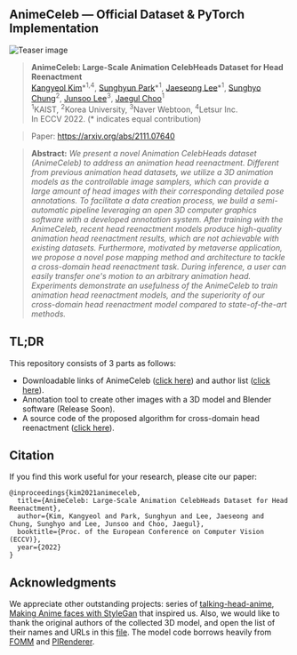 ## AnimeCeleb &mdash; Official Dataset & PyTorch Implementation

![Teaser image](./assets/teaser.png)

> **AnimeCeleb: Large-Scale Animation CelebHeads Dataset for Head Reenactment**<br>
> [Kangyeol Kim](https://kangyeolk.github.io/)\*<sup>1,4</sup>, [Sunghyun Park](https://psh01087.github.io)\*<sup>1</sup>, [Jaeseong Lee](https://leejesse.github.io/)\*<sup>1</sup>, [Sunghyo Chung](https://sunghyo.github.io/)<sup>2</sup>, [Junsoo Lee](https://ssuhan.github.io/)<sup>3</sup>, [Jaegul Choo](https://sites.google.com/site/jaegulchoo)<sup>1</sup><br>
> <sup>1</sup>KAIST, <sup>2</sup>Korea University, <sup>3</sup>Naver Webtoon, <sup>4</sup>Letsur Inc.<br>
> In ECCV 2022. (* indicates equal contribution)

> Paper: https://arxiv.org/abs/2111.07640 <br>
<!-- > Project page: TBD <br> -->

> **Abstract:** *We present a novel Animation CelebHeads dataset (AnimeCeleb) to address an animation head reenactment. Different from previous animation head datasets, we utilize a 3D animation models as the controllable image samplers, which can provide a large amount of head images with their corresponding detailed pose annotations. To facilitate a data creation process, we build a semi-automatic pipeline leveraging an open 3D computer graphics software with a developed annotation system. After training with the AnimeCeleb, recent head reenactment models produce high-quality animation head reenactment results, which are not achievable with existing datasets. Furthermore, motivated by metaverse application, we propose a novel pose mapping method and architecture to tackle a cross-domain head reenactment task. During inference, a user can easily transfer one's motion to an arbitrary animation head. Experiments demonstrate an usefulness of the AnimeCeleb to train animation head reenactment models, and the superiority of our cross-domain head reenactment model compared to state-of-the-art methods.*

## TL;DR
This repository consists of 3 parts as follows:
* Downloadable links of AnimeCeleb ([click here](https://forms.gle/wN1d6kNZv6sn6ad66)) and author list ([click here](https://drive.google.com/file/d/1N9hIshJ_gQcFmVeelmQhl7-j_zlyTcwN/view?usp=sharing)).
* Annotation tool to create other images with a 3D model and Blender software (Release Soon).
* A source code of the proposed algorithm for cross-domain head reenactment ([click here](./Animo/)). 


## Citation
If you find this work useful for your research, please cite our paper:

```
@inproceedings{kim2021animeceleb,
  title={AnimeCeleb: Large-Scale Animation CelebHeads Dataset for Head Reenactment},
  author={Kim, Kangyeol and Park, Sunghyun and Lee, Jaeseong and Chung, Sunghyo and Lee, Junsoo and Choo, Jaegul},
  booktitle={Proc. of the European Conference on Computer Vision (ECCV)},
  year={2022}
}
```


## Acknowledgments

We appreciate other outstanding projects: series of [talking-head-anime](https://github.com/pkhungurn), [Making Anime faces with StyleGan](https://www.gwern.net/Faces#stylegan-2) that inspired us.
Also, we would like to thank the original authors of the collected 3D model, and open the list of their names and URLs in this [file](https://drive.google.com/file/d/1N9hIshJ_gQcFmVeelmQhl7-j_zlyTcwN/view?usp=sharing).
The model code borrows heavily from [FOMM](https://github.com/AliaksandrSiarohin/first-order-model) and [PIRenderer](https://github.com/RenYurui/PIRender).
